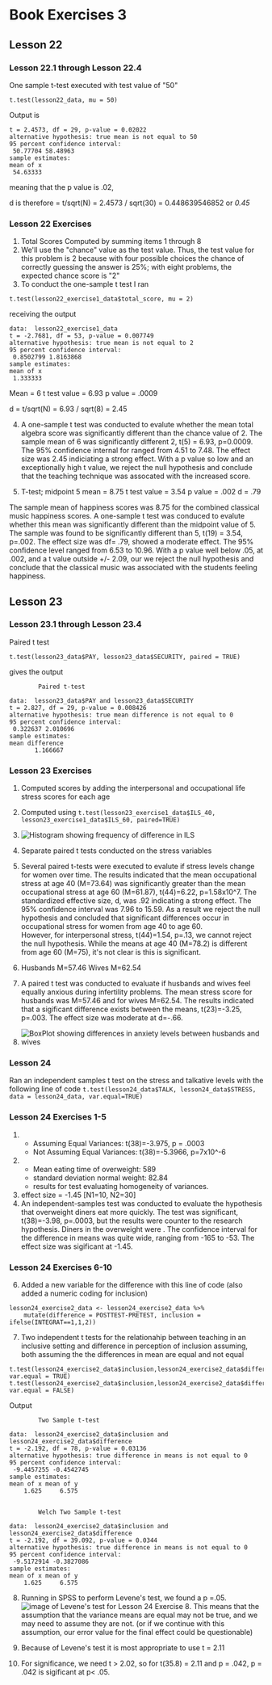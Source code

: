# Book Exercises 3

## Lesson 22

### Lesson 22.1 through Lesson 22.4 

One sample t-test executed with test value of "50"

`t.test(lesson22_data, mu = 50)`

Output is 

```
t = 2.4573, df = 29, p-value = 0.02022
alternative hypothesis: true mean is not equal to 50
95 percent confidence interval:
 50.77704 58.48963
sample estimates:
mean of x 
 54.63333 
```
meaning that the p value is .02, 

d is therefore = t/sqrt(N) = 2.4573 / sqrt(30) = 0.448639546852 or *0.45*

### Lesson 22 Exercises

1. Total Scores Computed by summing items 1 through 8
2. We'll use the "chance" value as the test value.  Thus, the test value for this problem is 2 because with four possible choices the chance of correctly guessing the answer is 25%; with eight problems, the expected chance score is "2"
3. To conduct the one-sample t test I ran 

`t.test(lesson22_exercise1_data$total_score, mu = 2)` 

receiving the output

```
data:  lesson22_exercise1_data
t = -2.7681, df = 53, p-value = 0.007749
alternative hypothesis: true mean is not equal to 2
95 percent confidence interval:
 0.8502799 1.8163868
sample estimates:
mean of x 
 1.333333 
```

Mean = 6
t test value = 6.93
p value = .0009

d = t/sqrt(N) = 6.93 / sqrt(8) = 2.45

4. A one-sample t test was conducted to evalute whether the mean total algebra score was significantly different than the chance value of 2.  The sample mean of 6 was significantly different 2, t(5) = 6.93, p=0.0009.   The 95% confidence internal for ranged from 4.51 to 7.48.  The effect size was 2.45 indiciating a strong effect.  With a p value so low and an exceptionally high t value, we reject the null hypothesis and conclude that the teaching technique was assocated with the increased score. 


5. T-test; midpoint 5
mean = 8.75
t test value = 3.54
p value = .002
d = .79

The sample mean of happiness scores was 8.75 for the combined classical music happiness scores.  A one-sample t test was conduced to evalute whether this mean was significantly different than the midpoint value of 5.  The sample was found to be significantly different than 5, t(19) = 3.54, p=.002.  The effect size was df= .79, showed a moderate effect.  The 95% confidence level ranged from 6.53 to 10.96.  With a p value well below .05, at .002, and a t value outside +/- 2.09, our we reject the null hypothesis and conclude that the classical music was associated with the students feeling happiness.

## Lesson 23

### Lesson 23.1 through Lesson 23.4 

Paired t test 

`t.test(lesson23_data$PAY, lesson23_data$SECURITY, paired = TRUE)`

gives the output

```
        Paired t-test

data:  lesson23_data$PAY and lesson23_data$SECURITY
t = 2.827, df = 29, p-value = 0.008426
alternative hypothesis: true mean difference is not equal to 0
95 percent confidence interval:
 0.322637 2.010696
sample estimates:
mean difference 
       1.166667 
```

### Lesson 23 Exercises
1. Computed scores by adding the interpersonal and occupational life stress scores for each age
2. Computed using `t.test(lesson23_exercise1_data$ILS_40, lesson23_exercise1_data$ILS_60, paired=TRUE)`
3. ![Histogram showing frequency of difference in ILS](../output/book_exercises_3/lesson23exercise3.jpg "ILS Difference Histogram")
4. Separate paired t tests conducted on the stress variables
5. Several paired t-tests were executed to evalute if stress levels change for women over time. The results indicated that the mean occupational stress at age 40 (M=73.64) was significantly greater than the mean occupational stress at age 60 (M=61.87), t(44)=6.22, p=1.58x10^7.  The standardized effective size, d, was .92 indicating a strong effect.  The 95% confidence interval was 7.96 to 15.59.  As a result we reject the null hypothesis and concluded that significant differences occur in occupational stress for women from age 40 to age 60.  
However, for interpersonal stress, t(44)=1.54, p=.13, we cannot reject the null hypothesis.  While the means at age 40 (M=78.2) is different from age 60 (M=75), it's not clear is this is significant.

6. Husbands M=57.46
   Wives M=62.54
7. A paired t test was conducted to evaluate if husbands and wives feel equally anxious during infertility problems.  The mean stress score for husbands was M=57.46 and for wives M=62.54.  The results indicated that a sigificant difference exists between the means, t(23)=-3.25, p=.003.  The effect size was moderate at d=-.66.  
8. ![BoxPlot showing differences in anxiety levels between husbands and wives](../output/book_exercises_3/lesson23exercise8.jpg "BoxPlot showing differences in anxiety levels between husbands and wives")

### Lesson 24

Ran an independent samples t test on the stress and talkative levels with the following line of code
`t.test(lesson24_data$TALK, lesson24_data$STRESS, data = lesson24_data, var.equal=TRUE)`

### Lesson 24 Exercises 1-5

1. - Assuming Equal Variances: t(38)=-3.975, p = .0003
   - Not Assuming Equal Variances: t(38)=-5.3966, p=7x10^-6
2. - Mean eating time of overweight: 589
   - standard deviation normal weight: 82.84
   - results for test evaluating homogeneity of variances.
3. effect size = -1.45 [N1=10, N2=30]
4. An independent-samples test was conducted to evaluate the hypothesis that overweight diners eat more quickly. The test was significant, t(38)=-3.98, p=.0003,  but the results were counter to the research hypothesis. Diners in the overweight were  . The confidence interval for the difference in means was quite wide, ranging from -165 to -53. The effect size was sigificant at -1.45.


### Lesson 24 Exercises 6-10

6. Added a new variable for the difference with this line of code (also added a numeric coding for inclusion)
```
lesson24_exercise2_data <- lesson24_exercise2_data %>%
    mutate(difference = POSTTEST-PRETEST, inclusion = ifelse(INTEGRAT==1,1,2))
```


7. Two independent t tests for the relationahip between teaching in an inclusive setting and difference in perception of inclusion assuming, both assuming the the differences in mean are equal and not equal

```
t.test(lesson24_exercise2_data$inclusion,lesson24_exercise2_data$difference, var.equal = TRUE)
t.test(lesson24_exercise2_data$inclusion,lesson24_exercise2_data$difference, var.equal = FALSE)

```

Output

```
        Two Sample t-test

data:  lesson24_exercise2_data$inclusion and lesson24_exercise2_data$difference
t = -2.192, df = 78, p-value = 0.03136
alternative hypothesis: true difference in means is not equal to 0
95 percent confidence interval:
 -9.4457255 -0.4542745
sample estimates:
mean of x mean of y 
    1.625     6.575 


        Welch Two Sample t-test

data:  lesson24_exercise2_data$inclusion and lesson24_exercise2_data$difference
t = -2.192, df = 39.092, p-value = 0.0344
alternative hypothesis: true difference in means is not equal to 0
95 percent confidence interval:
 -9.5172914 -0.3827086
sample estimates:
mean of x mean of y 
    1.625     6.575 
```
8. Running in SPSS to perform Levene's test, we found a p =.05.
![image of Levene's test for Lesson 24 Exercise 8](../output/lesson24_exercise8-levene.png "image of Levene's test for Lesson 24 Exercise 8").  This means that the assumption that the variance means are equal may not be true, and we may need to assume they are not.  (or if we continue with this assumption, our error value for the final effect could be questionable)

9. Because of Levene's test it is most appropriate to use t = 2.11
10. For significance, we need t > 2.02, so for t(35.8) = 2.11 and p = .042, p = .042 is sigificant at p< .05. 